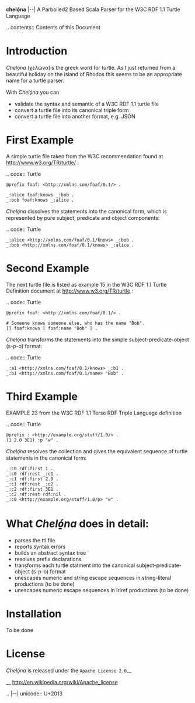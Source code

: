 **cheló̱na**  |--| A Parboiled2 Based Scala Parser for the W3C RDF 1.1 Turtle Language

.. contents:: Contents of this Document


Introduction
============

*Cheló̱na* (χελώνα)is the greek word for turtle. As I just returned from a beautiful holiday on the island of Rhodos this seems to be an appropriate name for a turtle parser.

With *Cheló̱na* you can
- validate the syntax and semantic of a W3C RDF 1.1 turtle file
- convert a turtle file into its canonical triple form
- convert a turtle file into another format, e.g. JSON

First Example
=============

A simple turtle file taken from the W3C recommendation found at http://www.w3.org/TR/turtle/ :

.. code:: Turtle

    @prefix foaf: <http://xmlns.com/foaf/0.1/> .

    _:alice foaf:knows _:bob .
    _:bob foaf:knows _:alice .

*Cheló̱na* dissolves the statements into the canonical form, which is represented by pure subject, predicate and object components:

.. code:: Turtle

    _:alice <http://xmlns.com/foaf/0.1/knows> _:bob .
    _:bob <http://xmlns.com/foaf/0.1/knows> _:alice .
	
Second Example
==============

The next turtle file is listed as example 15 in the W3C RDF 1.1 Turtle Definition document at http://www.w3.org/TR/turtle :

.. code:: Turtle

    @prefix foaf: <http://xmlns.com/foaf/0.1/> .

    # Someone knows someone else, who has the name "Bob".
    [] foaf:knows [ foaf:name "Bob" ] .

*Cheló̱na* transforms the statements into the simple subject-predicate-object (s-p-o) format:

.. code:: Turtle

    _:a1 <http://xmlns.com/foaf/0.1/knows> _:b1 .
    _:b1 <http://xmlns.com/foaf/0.1/name> "Bob" .
	
Third Example
============

EXAMPLE 23 from the W3C RDF 1.1 Terse RDF Triple Language definition 

.. code:: Turtle

	@prefix : <http://example.org/stuff/1.0/> .
	(1 2.0 3E1) :p "w" .
	
*Cheló̱na* resolves the collection and gives the equivalent sequence of turtle statements in the canonical form:

	_:c0 rdf:first 1 .
	_:c0 rdf:rest _:c1 .
	_:c1 rdf:first 2.0 .
	_:c1 rdf:rest _:c2 .
	_:c2 rdf:first 3E1 .
	_:c2 rdf:rest rdf:nil .
	_:c0 <http://example.org/stuff/1.0/p> "w" .
	
What *Cheló̱na* does in detail:
==============================
- parses the ttl file
- reports syntax errors
- builds an abstract syntax tree
- resolves prefix declarations
- transforms each turtle statment into the canonical subject-predicate-object (s-p-o) format
- unescapes numeric and string escape sequences in string-literal productions (to be done)
- unescapes numeric escape sequences in Iriref productions (to be done)

Installation
============

To be done

License
=======

*Cheló̱na* is released under the `Apache License 2.0`__

__ http://en.wikipedia.org/wiki/Apache_license

.. |--| unicode:: U+2013

